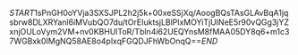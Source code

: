 $START$1sPnGH0oYVja3SXSJPL2h2j5k+00xeSSjXq/AoogBQsTAsGLAvBqA1jqsbrw8DLXRYanl6iMVubQO7du/tOrEIuktsjLBlPlxMOYiTjUINeE5r90vQGg3jYZxnjOULoVym2VM+nv0KBHUlToR/Tbln4i62UEQYnsM8fMAA05DY8q6+m1c37WGBxk0IMgNQ58AE8o4plxqFGQDJFhWbOnqQ==$END$